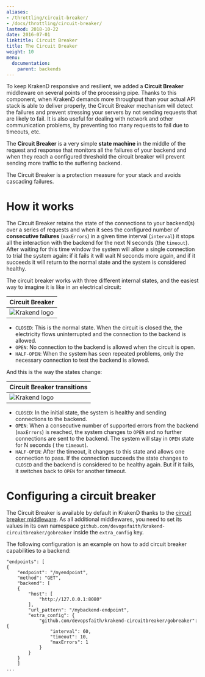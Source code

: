 ```yaml
---
aliases:
- /throttling/circuit-breaker/
- /docs/throttling/circuit-breaker/
lastmod: 2018-10-22
date: 2016-07-01
linktitle: Circuit Breaker
title: The Circuit Breaker
weight: 10
menu:
  documentation:
    parent: backends
---
```


To keep KrakenD responsive and resilient, we added a **Circuit Breaker** middleware on several points of the processing pipe. Thanks to this component, when KrakenD demands more throughput than your actual API stack is able to deliver properly, the Circuit Breaker mechanism will detect the failures and prevent stressing your servers by not sending requests that are likely to fail. It is also useful for dealing with network and other communication problems, by preventing too many requests to fail due to timeouts, etc.

The **Circuit Breaker** is a very simple **state machine** in the middle of the request and response that monitors all
the failures of your backend and when they reach a configured threshold the circuit breaker will prevent sending more
traffic to the suffering backend.

The Circuit Breaker is a protection measure for your stack and avoids cascading failures.

# How it works

The Circuit Breaker retains the state of the connections to your backend(s) over a series of requests
and when it sees the configured number of **consecutive failures** (`maxErrors`) in a given time interval (`interval`)
it stops all the interaction with the backend for the next N seconds (the `timeout`). After waiting for this time window the system will allow a single connection to trial the system again: if it fails it will wait N seconds more again, and if it succeeds it will return to the normal state and the system is considered healthy.

The circuit breaker works with three different internal states, and the easiest way to imagine it is like in an electrical circuit:

| Circuit Breaker |
|-----------|
| ![Krakend logo](/images/documentation/circuit-breaker.png) |


- `CLOSED`: This is the normal state. When the circuit is closed the, the electricity flows uninterrupted and the connection to the backend is allowed.
- `OPEN`: No connection to the backend is allowed when the circuit is open.
- `HALF-OPEN`: When the system has seen repeated problems, only the necessary connection to test the backend is allowed.

And this is the way the states change:

| Circuit Breaker transitions |
|-----|
| ![Krakend logo](/images/documentation/circuit-breaker-states.png) |

- `CLOSED`: In the initial state, the system is healthy and sending connections to the backend.
- `OPEN`: When a consecutive number of supported errors from the backend (`maxErrors`)  is reached, the system changes to `OPEN` and no further connections are sent to the backend. The system will stay in `OPEN` state for N seconds ( the `timeout`).
- `HALF-OPEN`: After the timeout, it changes to this state and allows one connection to pass. If the connection succeeds the state changes to `CLOSED` and the backend is considered to be healthy again. But if it fails, it switches back to `OPEN` for another timeout.


# Configuring a circuit breaker
The Circuit Breaker is available by default in KrakenD thanks to the [circuit breaker middleware](https://github.com/devopsfaith/krakend-circuitbreaker). As all additional middlewares, you need to set its values in its own namespace `github.com/devopsfaith/krakend-circuitbreaker/gobreaker` inside the `extra_config` key.

The following configuration is an example on how to add circuit breaker capabilities to a backend:

	"endpoints": [
	{
		"endpoint": "/myendpoint",
		"method": "GET",
		"backend": [
		{
			"host": [
				"http://127.0.0.1:8080"
			],
			"url_pattern": "/mybackend-endpoint",
			"extra_config": {
				"github.com/devopsfaith/krakend-circuitbreaker/gobreaker": {
					"interval": 60,
					"timeout": 10,
					"maxErrors": 1
				}
			}
		}
		]
	...
